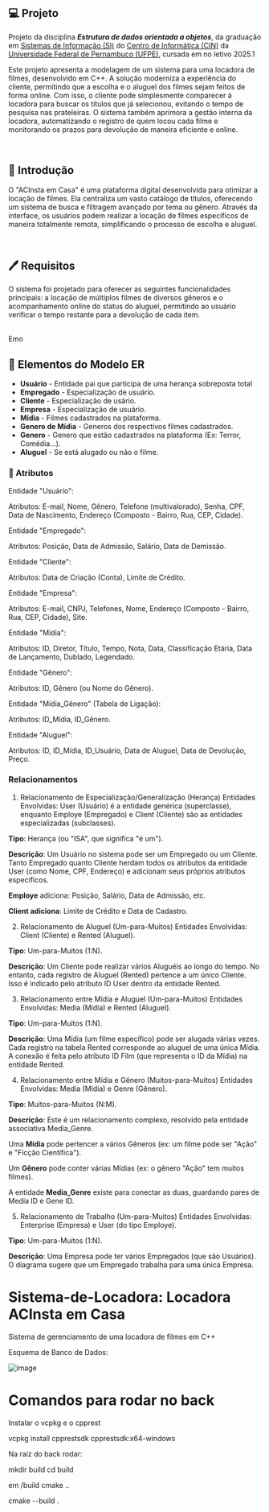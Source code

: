 ## 💻 Projeto
Projeto da disciplina ***Estrutura de dados orientada a objetos***, da graduação em [Sistemas de Informação (SI)](https://portal.cin.ufpe.br/graduacao/sistemas-de-informacao/) do [Centro de Informática (CIN)](https://portal.cin.ufpe.br/) da [Universidade Federal de Pernambuco (UFPE)](https://www.ufpe.br/), cursada em no letivo 2025.1
<br>

Este projeto apresenta a modelagem de um sistema para uma locadora de filmes, desenvolvido em C++. A solução moderniza a experiência do cliente, permitindo que a escolha e o aluguel dos filmes sejam feitos de forma online. Com isso, o cliente pode simplesmente comparecer à locadora para buscar os títulos que já selecionou, evitando o tempo de pesquisa nas prateleiras. O sistema também aprimora a gestão interna da locadora, automatizando o registro de quem locou cada filme e monitorando os prazos para devolução de maneira eficiente e online.

<br>

## 🙌 Introdução
O "ACInsta em Casa" é uma plataforma digital desenvolvida para otimizar a locação de filmes. Ela centraliza um vasto catálogo de títulos, oferecendo um sistema de busca e filtragem avançado por tema ou gênero. Através da interface, os usuários podem realizar a locação de filmes específicos de maneira totalmente remota, simplificando o processo de escolha e aluguel.

<br>

## 🖊️ Requisitos
O sistema foi projetado para oferecer as seguintes funcionalidades principais: a locação de múltiplos filmes de diversos gêneros e o acompanhamento online do status do aluguel, permitindo ao usuário verificar o tempo restante para a devolução de cada item.

<br>Emo

## 🧬 Elementos do Modelo ER

- **Usuário** - Entidade pai que participa de uma herança sobreposta total
- **Empregado** - Especialização de usuário.
- **Cliente** - Especialização de usário.
- **Empresa** - Especialização de usuário.
- **Mídia** - Filmes cadastrados na plataforma.
- **Genero de Mídia** - Generos dos respectivos filmes cadastrados.
- **Genero** - Genero que estão cadastrados na plataforma (Ex: Terror, Comédia...).
- **Aluguel** - Se está alugado ou não o filme.

### 🧱 Atributos
Entidade "Usuário":

Atributos: E-mail, Nome, Gênero, Telefone (multivalorado), Senha, CPF, Data de Nascimento, Endereço (Composto - Bairro, Rua, CEP, Cidade).

Entidade "Empregado":

Atributos: Posição, Data de Admissão, Salário, Data de Demissão.

Entidade "Cliente":

Atributos: Data de Criação (Conta), Limite de Crédito.

Entidade "Empresa":

Atributos: E-mail, CNPJ, Telefones, Nome, Endereço (Composto - Bairro, Rua, CEP, Cidade), Site.

Entidade "Mídia":

Atributos: ID, Diretor, Título, Tempo, Nota, Data, Classificação Etária, Data de Lançamento, Dublado, Legendado.

Entidade "Gênero":

Atributos: ID, Gênero (ou Nome do Gênero).

Entidade "Mídia_Gênero" (Tabela de Ligação):

Atributos: ID_Mídia, ID_Gênero.

Entidade "Aluguel":

Atributos: ID, ID_Mídia, ID_Usuário, Data de Aluguel, Data de Devolução, Preço.

### Relacionamentos
1. Relacionamento de Especialização/Generalização (Herança)
Entidades Envolvidas: User (Usuário) é a entidade genérica (superclasse), enquanto Employe (Empregado) e Client (Cliente) são as entidades especializadas (subclasses).

**Tipo**: Herança (ou "ISA", que significa "é um").

**Descrição**: Um Usuário no sistema pode ser um Empregado ou um Cliente. Tanto Empregado quanto Cliente herdam todos os atributos da entidade User (como Nome, CPF, Endereço) e adicionam seus próprios atributos específicos.

**Employe** adiciona: Posição, Salário, Data de Admissão, etc.

**Client adiciona**: Limite de Crédito e Data de Cadastro.

2. Relacionamento de Aluguel (Um-para-Muitos)
Entidades Envolvidas: Client (Cliente) e Rented (Aluguel).

**Tipo**: Um-para-Muitos (1:N).

**Descrição**: Um Cliente pode realizar vários Aluguéis ao longo do tempo. No entanto, cada registro de Aluguel (Rented) pertence a um único Cliente. Isso é indicado pelo atributo ID User dentro da entidade Rented.

3. Relacionamento entre Mídia e Aluguel (Um-para-Muitos)
Entidades Envolvidas: Media (Mídia) e Rented (Aluguel).

**Tipo**: Um-para-Muitos (1:N).

**Descrição**: Uma Mídia (um filme específico) pode ser alugada várias vezes. Cada registro na tabela Rented corresponde ao aluguel de uma única Mídia. A conexão é feita pelo atributo ID Film (que representa o ID da Mídia) na entidade Rented.

4. Relacionamento entre Mídia e Gênero (Muitos-para-Muitos)
Entidades Envolvidas: Media (Mídia) e Genre (Gênero).

**Tipo**: Muitos-para-Muitos (N:M).

**Descrição**: Este é um relacionamento complexo, resolvido pela entidade associativa Media_Genre.

Uma **Mídia** pode pertencer a vários Gêneros (ex: um filme pode ser "Ação" e "Ficção Científica").

Um **Gênero** pode conter várias Mídias (ex: o gênero "Ação" tem muitos filmes).

A entidade **Media_Genre** existe para conectar as duas, guardando pares de Media ID e Gene ID.

5. Relacionamento de Trabalho (Um-para-Muitos)
Entidades Envolvidas: Enterprise (Empresa) e User (do tipo Employe).

**Tipo**: Um-para-Muitos (1:N).

**Descrição**: Uma Empresa pode ter vários Empregados (que são Usuários). O diagrama sugere que um Empregado trabalha para uma única Empresa.


# Sistema-de-Locadora: Locadora ACInsta em Casa
Sistema de gerenciamento de uma locadora de filmes em C++

Esquema de Banco de Dados:


![image](https://github.com/user-attachments/assets/81f286ca-fe32-4b33-8c20-450c336b0088)




# Comandos para rodar no back

Instalar o vcpkg e o cpprest

vcpkg install cpprestsdk cpprestsdk:x64-windows

Na raiz do back rodar:

 mkdir build
 cd build

 em /build
 cmake ..

 cmake --build .
